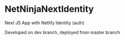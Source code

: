 # NetNinjaNextIdentity

Next JS App with Netlify Identity (auth)

Developed on dev branch, deployed from master branch
